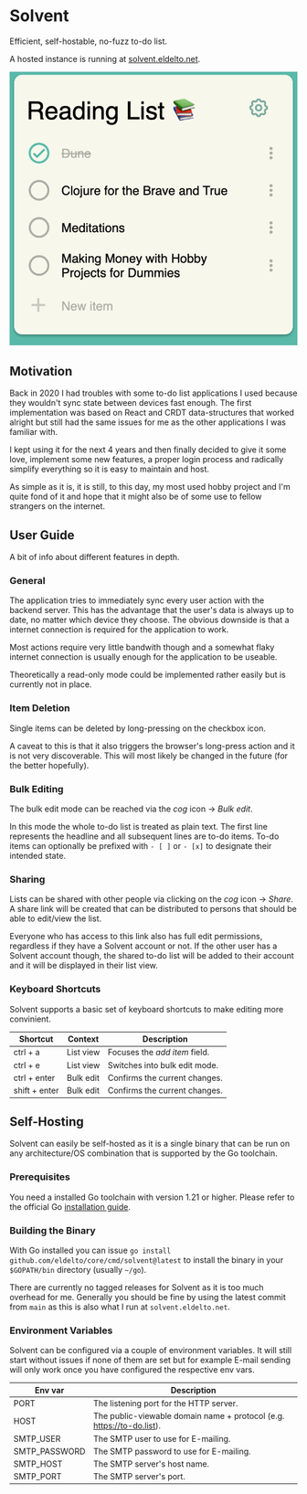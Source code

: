 # Solvent

Efficient, self-hostable, no-fuzz to-do list.

A hosted instance is running at [solvent.eldelto.net](https://solvent.eldelto.net).

![Screenshot](../../internal/solvent/server/assets/screens/list.png?raw=true "Screenshot")

## Motivation

Back in 2020 I had troubles with some to-do list applications I used
because they wouldn't sync state between devices fast enough. The
first implementation was based on React and CRDT data-structures that
worked alright but still had the same issues for me as the other
applications I was familiar with.

I kept using it for the next 4 years and then finally decided to give
it some love, implement some new features, a proper login process and
radically simplify everything so it is easy to maintain and host.

As simple as it is, it is still, to this day, my most used hobby
project and I'm quite fond of it and hope that it might also be of
some use to fellow strangers on the internet.

## User Guide

A bit of info about different features in depth.

### General

The application tries to immediately sync every user action with the
backend server. This has the advantage that the user's data is always
up to date, no matter which device they choose. The obvious downside
is that a internet connection is required for the application to work.

Most actions require very little bandwith though and a somewhat flaky
internet connection is usually enough for the application to be
useable.

Theoretically a read-only mode could be implemented rather easily but
is currently not in place.

### Item Deletion

Single items can be deleted by long-pressing on the checkbox icon.

A caveat to this is that it also triggers the browser's long-press
action and it is not very discoverable. This will most likely be
changed in the future (for the better hopefully).

### Bulk Editing

The bulk edit mode can be reached via the *cog* icon -> *Bulk edit*.

In this mode the whole to-do list is treated as plain text. The first
line represents the headline and all subsequent lines are to-do
items. To-do items can optionally be prefixed with `- [ ]` or `- [x]`
to designate their intended state.

### Sharing

Lists can be shared with other people via clicking on the *cog* icon
-> *Share*.  A share link will be created that can be distributed to
persons that should be able to edit/view the list.

Everyone who has access to this link also has full edit permissions,
regardless if they have a Solvent account or not. If the other user
has a Solvent account though, the shared to-do list will be added to
their account and it will be displayed in their list view.

### Keyboard Shortcuts

Solvent supports a basic set of keyboard shortcuts to make editing
more convinient.

| Shortcut      | Context   | Description                   |
| ------------- | --------- | ----------------------------- |
| ctrl + a      | List view | Focuses the *add item* field. |
| ctrl + e      | List view | Switches into bulk edit mode. |
| ctrl + enter  | Bulk edit | Confirms the current changes. |
| shift + enter | Bulk edit | Confirms the current changes. |

## Self-Hosting

Solvent can easily be self-hosted as it is a single binary that can be
run on any architecture/OS combination that is supported by the Go
toolchain.

### Prerequisites

You need a installed Go toolchain with version 1.21 or higher. Please
refer to the official Go [installation guide](https://go.dev/doc/install).

### Building the Binary

With Go installed you can issue `go install
github.com/eldelto/core/cmd/solvent@latest` to install the binary in
your `$GOPATH/bin` directory (usually `~/go`).

There are currently no tagged releases for Solvent as it is too much
overhead for me. Generally you should be fine by using the latest
commit from `main` as this is also what I run at
`solvent.eldelto.net`.

### Environment Variables

Solvent can be configured via a couple of environment variables. It
will still start without issues if none of them are set but for
example E-mail sending will only work once you have configured the
respective env vars.

| Env var       | Description                                                           |
| ------------- | --------------------------------------------------------------------- |
| PORT          | The listening port for the HTTP server.                               |
| HOST          | The public-viewable domain name + protocol (e.g. https://to-do.list). |
| SMTP_USER     | The SMTP user to use for E-mailing.                                   |
| SMTP_PASSWORD | The SMTP password to use for E-mailing.                               |
| SMTP_HOST     | The SMTP server's host name.                                          |
| SMTP_PORT     | The SMTP server's port.                                               |
